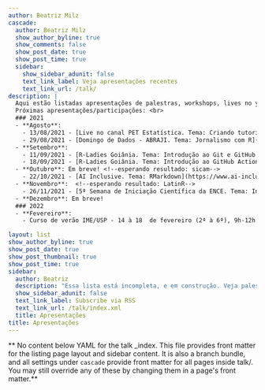 ```yaml
---
author: Beatriz Milz
cascade:
  author: Beatriz Milz
  show_author_byline: true
  show_comments: false
  show_post_date: true
  show_post_time: true
  sidebar:
    show_sidebar_adunit: false
    text_link_label: Veja apresentações recentes
    text_link_url: /talk/
description: |
  Aqui estão listadas apresentações de palestras, workshops, lives no youtube e conferências que eu participei relacionadas à programação. <br>
  Próximas apresentações/participações: <br>
  ### 2021
  - **Agosto**:
    - 13/08/2021 - [Live no canal PET Estatística. Tema: Criando tutoriais interativos com R: conhecendo o pacote learnr](https://youtu.be/fTW5ASpn7TE)
    - 29/08/2021 - [Domingo de Dados - ABRAJI. Tema: Jornalismo com R](https://eventos.congresse.me/ddadosabraji#)
  - **Setembro**:
    - 11/09/2021 - [R-Ladies Goiânia. Tema: Introdução ao Git e GitHub no RStudio](https://github.com/R-LadiesGYN/README)
    - 18/09/2021 - [R-Ladies Goiânia. Tema: Introdução ao GitHub Actions](https://github.com/R-LadiesGYN/README), com [Julio Trecenti](https://www.instagram.com/faxineirodedados/)
  - **Outubro**: Em breve! <!--esperando resultado: sicam-->
    - 22/10/2021 - [AI Inclusive. Tema: RMarkdown](https://www.ai-inclusive.org/)
  - **Novembro**:  <!--esperando resultado: LatinR-->
    - 26/11/2021 - [5ª Semana de Iniciação Científica da ENCE. Tema: Introdução à utilização do Git e GitHub no RStudio.](https://ence.ibge.gov.br/index.php/portal-eventos)
  - **Dezembro**: Em breve! 
  ### 2022
  - **Fevereiro**:
    - Curso de verão IME/USP - 14 à 18  de fevereiro (2ª à 6ª), 9h-12h. Tema: Relatórios reprodutíveis com R. 

layout: list
show_author_byline: true
show_post_date: true
show_post_thumbnail: true
show_post_time: true
sidebar:
  author: Beatriz
  description: "Essa lista está incompleta, e em construção. Veja palestras anteriores [aqui](/palestras/)."
  show_sidebar_adunit: false
  text_link_label: Subscribe via RSS
  text_link_url: /talk/index.xml
  title: Apresentações
title: Apresentações
---
```


** No content below YAML for the talk _index. This file provides front matter for the listing page layout and sidebar content. It is also a branch bundle, and all settings under `cascade` provide front matter for all pages inside talk/. You may still override any of these by changing them in a page's front matter.**
